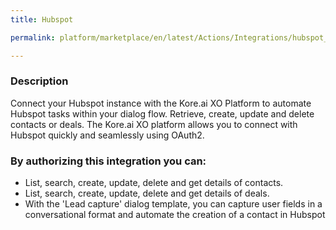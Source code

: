 ```yaml
---
title: Hubspot

permalink: platform/marketplace/en/latest/Actions/Integrations/hubspot_DESC

---
```


### Description

Connect your Hubspot instance with the Kore.ai XO Platform to automate Hubspot tasks within your dialog flow. Retrieve, create, update and delete contacts or deals. The Kore.ai XO platform allows you to connect with Hubspot quickly and seamlessly using OAuth2.    
### By authorizing this integration you can:
- List, search, create, update, delete and get details of contacts.
- List, search, create, update, delete and get details of deals.
- With the 'Lead capture' dialog template, you can capture user fields in a conversational format and automate the creation of a contact in Hubspot

